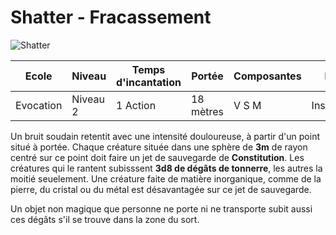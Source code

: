 # Shatter - Fracassement
![Shatter](../.../_images/shatter.png)

|Ecole|Niveau|Temps d'incantation|Portée|Composantes|Durée|
|-|-|-|-|-|-|
|Evocation|Niveau 2|1 Action|18 mètres|V S M|Instantanée|

Un bruit soudain retentit avec une intensité douloureuse, à partir d'un point situé à portée. Chaque créature située dans une sphère de **3m** de rayon centré sur ce point doit faire un jet de sauvegarde de **Constitution**. Les créatures qui le rantent subisssent **3d8 de dégâts de tonnerre**, les autres la moitié seuelement. Une créature faite de matière inorganique, comme de la pierre, du cristal ou du métal est désavantagée sur ce jet de sauvegarde.

Un objet non magique que personne ne porte ni ne transporte subit aussi ces dégâts s'il se trouve dans la zone du sort.